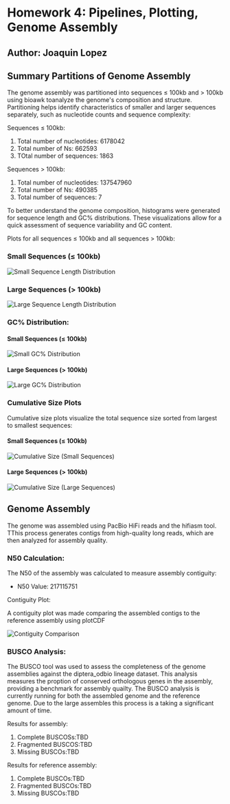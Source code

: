 # Homework 4: Pipelines, Plotting, Genome Assembly

## Author: Joaquin Lopez

## Summary Partitions of Genome Assembly

The genome assembly was partitioned into sequences ≤ 100kb and > 100kb using bioawk toanalyze the genome's composition and structure. Partitioning helps identify characteristics of smaller and larger sequences separately, such as nucleotide counts and sequence complexity:

Sequences ≤ 100kb:

1. Total number of nucleotides: 6178042
2. Total number of Ns: 662593
3. TOtal number of sequences: 1863

Sequences > 100kb:

1. Total number of nucleotides: 137547960
2. Total number of Ns: 490385
3. Total number of sequences: 7

To better understand the genome composition, histograms were generated for sequence length and GC% distributions. These visualizations allow for a quick assessment of sequence variability and GC content.

Plots for all sequences ≤ 100kb and all sequences > 100kb:

### Small Sequences (≤ 100kb)
![Small Sequence Length Distribution](code/scripts/small_length_hist.png)

### Large Sequences (> 100kb)
![Large Sequence Length Distribution](code/scripts/large_length_hist.png)

### GC% Distribution:
#### Small Sequences (≤ 100kb)
![Small GC% Distribution](code/scripts/small_gc_hist.png)

#### Large Sequences (> 100kb)
![Large GC% Distribution](code/scripts/large_gc_hist.png)

### Cumulative Size Plots

Cumulative size plots visualize the total sequence size sorted from largest to smallest sequences:

#### Small Sequences (≤ 100kb)
![Cumulative Size (Small Sequences)](code/scripts/small_cdf.png)

#### Large Sequences (> 100kb)
![Cumulative Size (Large Sequences)](code/scripts/large_cdf.png)

## Genome Assembly

The genome was assembled using PacBio HiFi reads and the hifiasm tool. TThis process generates contigs from high-quality long reads, which are then analyzed for assembly quality.

### N50 Calculation:

The N50 of the assembly was calculated to measure assembly contiguity:
- N50 Value: 217115751

Contiguity Plot:

A contiguity plot was made comparing the assembled contigs to the reference assembly using plotCDF

![Contiguity Comparison](code/scripts/contiguity_comparison.png)

### BUSCO Analysis:

The BUSCO tool was used to assess the completeness of the genome assemblies against the diptera_odbio lineage dataset. This analysis measures the proption of conserved orthologous genes in the assembly, providing a benchmark for assembly quailty. The BUSCO analysis is currently running for both the assembled genome and the reference genome. Due to the large assembles this process is a taking a significant amount of time.

Results for assembly:

1. Complete BUSCOSs:TBD
2. Fragmented BUSCOS:TBD
3. Missing BUSCOs:TBD

Results for reference assembly:

1. Complete BUSCOs:TBD
2. Fragmented BUSCOs:TBD
3. Missing BUSCOs:TBD




